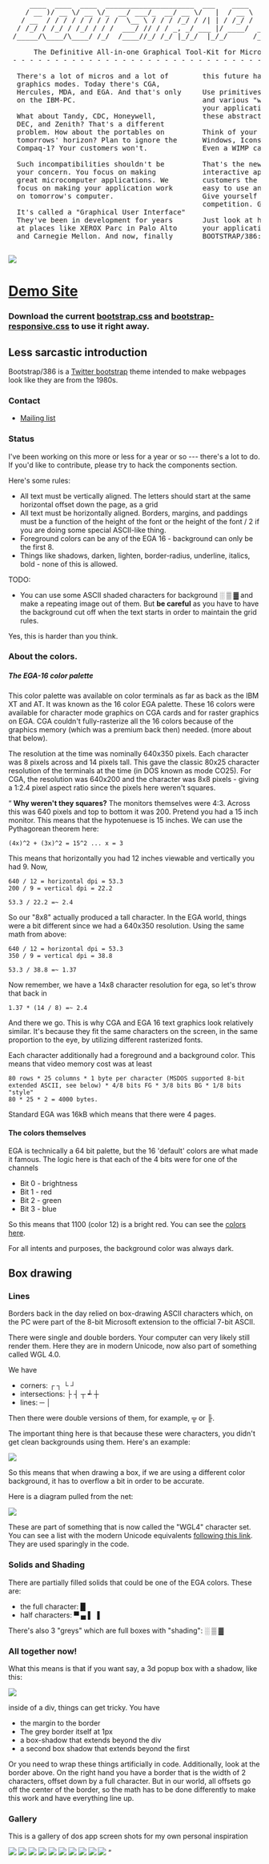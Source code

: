 <pre>
     ____  ____  ____  _____________________  ___    ____        __   _____ ____  _____
    / __ )/ __ \/ __ \/_  __/ ___/_  __/ __ \/   |  / __ \     _/_/  |__  /( __ )/ ___/
   / __  / / / / / / / / /  \__ \ / / / /_/ / /| | / /_/ /   _/_/     /_ &lt;/ __  / __ \ 
  / /_/ / /_/ / /_/ / / /  ___/ // / / _, _/ ___ |/ ____/  _/_/     ___/ / /_/ / /_/ / 
 /_____/\____/\____/ /_/  /____//_/ /_/ |_/_/  |_/_/      /_/      /____/\____/\____/  

      The Definitive All-in-one Graphical Tool-Kit for Micros and Terminals.  
 - - - - - - - - - - - - - - - - - - - - - - - - - - - - - - - - - - - - - - - - - - 

  There's a lot of micros and a lot of        this future has arrived.
  graphics modes. Today there's CGA,          
  Hercules, MDA, and EGA. And that's only     Use primitives like buttons, "toolbars"
  on the IBM-PC.                              and various "widgets" that will control
                                              your application. We handle rendering
  What about Tandy, CDC, Honeywell,           these abstractions on screen for you.
  DEC, and Zenith? That's a different          
  problem. How about the portables on         Think of your software in terms of
  tomorrows' horizon? Plan to ignore the      Windows, Icons, Menus, and Pull-Downs.
  Compaq-1? Your customers won't.             Even a WIMP can do it (TM).
                                              
  Such incompatibilities shouldn't be         That's the new paradigm of full-screen
  your concern. You focus on making           interactive applications. Give your
  great microcomputer applications. We        customers the rich interface that are
  focus on making your application work       easy to use and also, easy to create.
  on tomorrow's computer.                     Give yourself that one-leg up on your
                                              competition. GUI is Good. GUI is God.
  It's called a "Graphical User Interface"    
  They've been in development for years       Just look at how beautiful
  at places like XEROX Parc in Palo Alto      your application can look with
  and Carnegie Mellon. And now, finally       BOOTSTRAP/386:

</pre>

<img src=http://i.imgur.com/CZKrANV.png>

# [Demo Site](http://9ol.es/BOOTSTRA.386/) 

### Download the current [bootstrap.css](https://raw.githubusercontent.com/kristopolous/BOOTSTRA.386/master/docs/assets/css/bootstrap.css) and [bootstrap-responsive.css](https://raw.githubusercontent.com/kristopolous/BOOTSTRA.386/master/docs/assets/css/bootstrap-responsive.css) to use it right away.

## Less sarcastic introduction

Bootstrap/386 is a [Twitter bootstrap](http://twitter.github.io/bootstrap/) theme intended to make
webpages look like they are from the 1980s. 

### Contact

 * [Mailing list](https://groups.google.com/forum/#!forum/bootstra-386)

### Status

I've been working on this more or less for a year or so --- there's a lot to do. If you'd like to contribute,
please try to hack the components section.

Here's some rules:

  * All text must be vertically aligned.  The letters should start at the same horizontal offset down the page, as a grid
  * All text must be horizontally aligned.  Borders, margins, and paddings must be a function of the height of the font or
    the height of the font / 2 if you are doing some special ASCII-like thing.
  * Foreground colors can be any of the EGA 16 - background can only be the first 8.
  * Things like shadows, darken, lighten, border-radius, underline, italics, bold - none of this is allowed.

TODO:

  * You can use some ASCII shaded characters for background &#9617; &#9618; &#9619; and make a repeating image out of them. But **be careful** as you have to have the background cut off when the text starts in order to maintain the grid rules.

Yes, this is harder than you think.



### About the colors.

##### The EGA-16 color palette

This color palette was available on color terminals as far as back as the IBM XT and AT. It was known
as the 16 color EGA palette.  These 16 colors were available for character mode graphics on CGA cards
and for raster graphics on EGA.  CGA couldn't fully-rasterize all the 16 colors because of the graphics
memory (which was a premium back then) needed. (more about that below).

The resolution at the time was nominally 640x350 pixels. Each character was 8 pixels across and 14 pixels tall.
This gave the classic 80x25 character resolution of the terminals at the time (in DOS known as mode CO25).  For
CGA, the resolution was 640x200 and the character was 8x8 pixels - giving a 1:2.4 pixel aspect ratio since the
pixels here weren't squares.

<q>
<b>Why weren't they squares?</b>
The monitors themselves were 4:3.  Across this was 640 pixels and top to bottom it was 200.  Pretend you had a 15 inch
monitor.  This means that the hypotenuese is 15 inches.  We can use the Pythagorean theorem here:

    (4x)^2 + (3x)^2 = 15^2 ... x = 3

This means that horizontally you had 12 inches viewable and vertically you had 9.  Now,

    640 / 12 = horizontal dpi = 53.3
    200 / 9 = vertical dpi = 22.2

    53.3 / 22.2 =~ 2.4

So our "8x8" actually produced a tall character.  In the EGA world, things were a bit different since we had a 640x350 resolution.
Using the same math from above:

    640 / 12 = horizontal dpi = 53.3
    350 / 9 = vertical dpi = 38.8

    53.3 / 38.8 =~ 1.37

Now remember, we have a 14x8 character resolution for ega, so let's throw that back in

    1.37 * (14 / 8) =~ 2.4

And there we go.  This is why CGA and EGA 16 text graphics look relatively similar. It's because they fit
the same characters on the screen, in the same proportion to the eye, by utilizing different rasterized fonts.
</q>

Each character additionally had a foreground and a background color. This means that video memory cost was at least

    80 rows * 25 columns * 1 byte per character (MSDOS supported 8-bit extended ASCII, see below) * 4/8 bits FG * 3/8 bits BG * 1/8 bits "style"
    80 * 25 * 2 = 4000 bytes.

Standard EGA was 16kB which means that there were 4 pages.

#### The colors themselves

EGA is technically a 64 bit palette, but the 16 'default' colors are what made it famous.  The logic here is that each of the 4 bits were for
one of the channels

  * Bit 0 - brightness
  * Bit 1 - red
  * Bit 2 - green
  * Bit 3 - blue

So this means that 1100 (color 12) is a bright red. You can see the [colors here](http://en.wikipedia.org/wiki/Enhanced_Graphics_Adapter#Color_palette).

For all intents and purposes, the background color was always dark.

## Box drawing


### Lines
Borders back in the day relied on box-drawing ASCII characters which, on the PC were part of the 8-bit Microsoft extension to the official
7-bit ASCII.

There were single and double borders.  Your computer can very likely still render them. Here they are in modern Unicode, now also part of 
something called WGL 4.0.

We have 

  * corners: &#9484; &#9488; &#9492; &#9496;
  * intersections: &#9500; &#9508; &#9516; &#9525; &#9532;
  * lines: &#9472; &#9474;

Then there were double versions of them, for example, &#9574; or &#9567;.

The important thing here is that because these were characters, you didn't get clean backgrounds using them. Here's an example:

<img src=http://techpubs.sgi.com/library/dynaweb_docs/0530/SGI_EndUser/books/SWin_UG/sgi_html/figures/57a.exitdosedit.gif>


So this means that when drawing a box, if we are using a different color background, it has to overflow a bit in order to be accurate.

Here is a diagram pulled from the net:

<img src="http://i.imgur.com/JtnxeDy.gif">

These are part of something that is now called the "WGL4" character set. You can see a list with the modern Unicode equivalents [following this link](http://www.alanwood.net/demos/wgl4.html). They are used sparingly in the code.

### Solids and Shading

There are partially filled solids that could be one of the EGA colors. These are: 

 * the full character: &#9608;
 * half characters: &#9600; &#9604; &#9612; &#9616;

There's also 3 "greys" which are full boxes with "shading": &#9617; &#9618; &#9619;

### All together now!

What this means is that if you want say, a 3d popup box with a shadow, like this:

<img src=http://www.operating-system.org/betriebssystem/bsgfx/microsoft/msdos/msdos50-scr-02.jpg>

inside of a div, things can get tricky.  You have 

  * the margin to the border
  * The grey border itself at 1px
  * a box-shadow that extends beyond the div
  * a second box shadow that extends beyond the first

Or you need to wrap these things artificially in code. Additionally, look at the border above.  On the right hand you have
a border that is the width of 2 characters, offset down by a full character.  But in our world, all offsets go off the center
of the border, so the math has to be done differently to make this work and have everything line up.

### Gallery
This is a gallery of dos app screen shots for my own personal inspiration

<img src=http://i.imgur.com/mqBCFHm.png>
<img src=http://i.imgur.com/ESwso02.png>
<img src=http://i.imgur.com/lpt9clH.gif>
<img src=http://i.imgur.com/TSneArL.jpg>
<img src=http://i.imgur.com/z1v7V8v.jpg>
<img src=http://i.imgur.com/rzPDExq.png>
<img src=http://i.imgur.com/3gz95qK.png>
<img src=http://i.imgur.com/68KJDZ1.gif>
<img src=http://i.imgur.com/yHuFO4G.jpg>
<img src=http://i.imgur.com/8uWnw3G.png>
